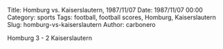 Title: Homburg vs. Kaiserslautern, 1987/11/07
Date: 1987/11/07 00:00
Category: sports
Tags: football, football scores, Homburg, Kaiserslautern
Slug: homburg-vs-kaiserslautern
Author: carbonero


Homburg 3 - 2 Kaiserslautern

